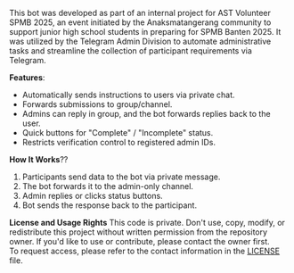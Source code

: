 This bot was developed as part of an internal project for AST Volunteer SPMB 2025, an event initiated by the Anaksmatangerang community to support junior high school students in preparing for SPMB Banten 2025.
It was utilized by the Telegram Admin Division to automate administrative tasks and streamline the collection of participant requirements via Telegram.

**Features**:
- Automatically sends instructions to users via private chat.
- Forwards submissions to group/channel.
- Admins can reply in group, and the bot forwards replies back to the user.
- Quick buttons for "Complete" / "Incomplete" status.
- Restricts verification control to registered admin IDs.

**How It Works**??
1. Participants send data to the bot via private message.
2. The bot forwards it to the admin-only channel.
3. Admin replies or clicks status buttons.
4. Bot sends the response back to the participant.

**License and Usage Rights**
This code is private. Don't use, copy, modify, or redistribute this project without written permission from the repository owner.
If you'd like to use or contribute, please contact the owner first.  
To request access, please refer to the contact information in the [LICENSE](./LICENSE) file.

